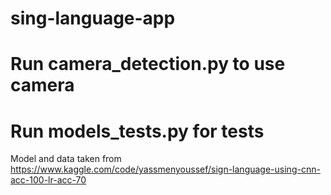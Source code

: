 # sing-language-app

# Run camera_detection.py to use camera 
# Run models_tests.py for tests
 Model and data taken from https://www.kaggle.com/code/yassmenyoussef/sign-language-using-cnn-acc-100-lr-acc-70